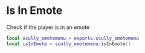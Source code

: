 # Is In Emote

Check if the player is in an emote
```lua
local scully_emotemenu = exports.scully_emotemenu
local isInEmote = scully_emotemenu:isInEmote()
```